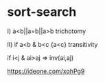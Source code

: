 # sort-search


I) a<b||a=b||a>b trichotomy 

II) if a<b & b<c {a<c} transitivity

if i<j & ai>aj => inv(ai,aj)

https://ideone.com/xqhPg9
